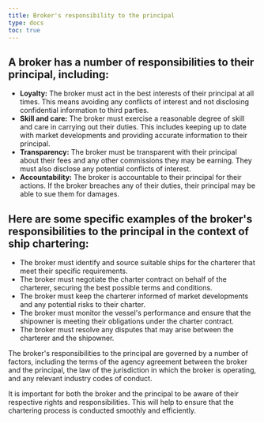 ```yaml
---
title: Broker's responsibility to the principal
type: docs
toc: true
---
```


## A broker has a number of responsibilities to their principal, including:

* **Loyalty:** The broker must act in the best interests of their principal at all times. This means avoiding any conflicts of interest and not disclosing confidential information to third parties.
* **Skill and care:** The broker must exercise a reasonable degree of skill and care in carrying out their duties. This includes keeping up to date with market developments and providing accurate information to their principal.
* **Transparency:** The broker must be transparent with their principal about their fees and any other commissions they may be earning. They must also disclose any potential conflicts of interest.
* **Accountability:** The broker is accountable to their principal for their actions. If the broker breaches any of their duties, their principal may be able to sue them for damages.

## Here are some specific examples of the broker's responsibilities to the principal in the context of ship chartering:

* The broker must identify and source suitable ships for the charterer that meet their specific requirements.
* The broker must negotiate the charter contract on behalf of the charterer, securing the best possible terms and conditions.
* The broker must keep the charterer informed of market developments and any potential risks to their charter.
* The broker must monitor the vessel's performance and ensure that the shipowner is meeting their obligations under the charter contract.
* The broker must resolve any disputes that may arise between the charterer and the shipowner.

The broker's responsibilities to the principal are governed by a number of factors, including the terms of the agency agreement between the broker and the principal, the law of the jurisdiction in which the broker is operating, and any relevant industry codes of conduct.

It is important for both the broker and the principal to be aware of their respective rights and responsibilities. This will help to ensure that the chartering process is conducted smoothly and efficiently.
